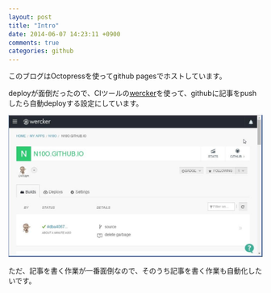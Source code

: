 ```yaml
---
layout: post
title: "Intro"
date: 2014-06-07 14:23:11 +0900
comments: true
categories: github
---
```

このブログはOctopressを使ってgithub pagesでホストしています。

deployが面倒だったので、CIツールの[wercker](http://wercker.com/)を使って、githubに記事をpushしたら自動deployする設定にしています。

![wercker](/images/wercker.jpg)

ただ、記事を書く作業が一番面倒なので、そのうち記事を書く作業も自動化したいです。
